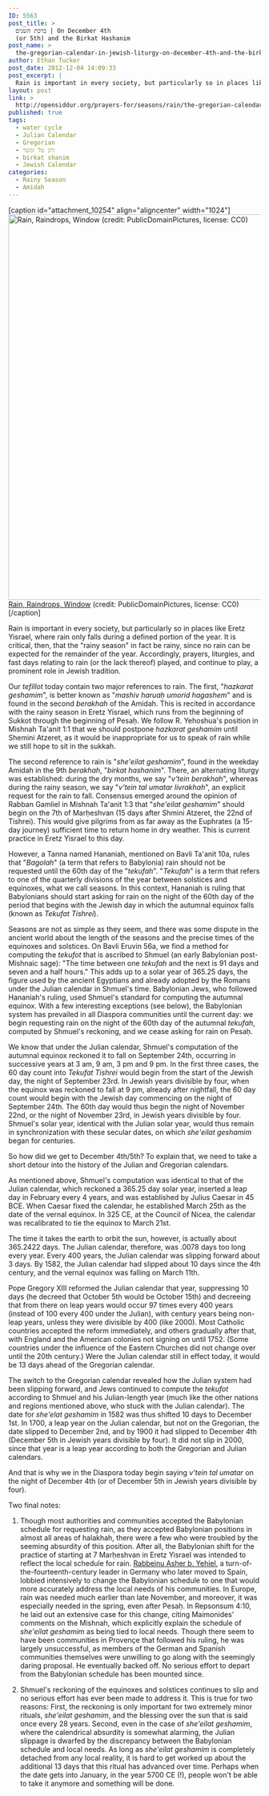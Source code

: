 ```yaml
---
ID: 5563
post_title: >
  ברכת השנים | On December 4th
  (or 5th) and the Birkat Hashanim
post_name: >
  the-gregorian-calendar-in-jewish-liturgy-on-december-4th-and-the-birkat-hashanim
author: Ethan Tucker
post_date: 2012-12-04 14:09:33
post_excerpt: |
  Rain is important in every society, but particularly so in places like Eretz Yisrael, where rain only falls during a defined portion of the year. It is critical, then, that the "rainy season" in fact be rainy, since no rain can be expected for the remainder of the year. Accordingly, prayers, liturgies, and fast days relating to rain (or the lack thereof) played, and continue to play, a prominent role in Jewish tradition. Our <em>tefillot</em> today contain two major references to rain:  "<em>hazkarat geshamim</em>" (better known as "<em>mashiv haruaḥ umorid hagashem</em>") and "<em>she'eilat geshamim</em>", found in the weekday Amidah in the 9th <em>berakhah</em>, "<em>birkat hashanim</em>". There, an alternating liturgy was established: during the dry months, we say "<em>v'tein berakhah</em>", whereas during the rainy season, we say "<em>v'tein tal umatar livrakhah</em>", an explicit request for the rain to fall. Consensus emerged around the opinion of Rabban Gamliel in Mishnah Ta'anit 1:3 that "<em>she'eilat geshamim</em>" should begin on the 7th of Marḥeshvan (15 days after Shmini Atzeret, the 22nd of Tishrei). This would give pilgrims from as far away as the Euphrates (a 15-day journey) sufficient time to return home in dry weather. This is current practice in Eretz Yisrael to this day.
layout: post
link: >
  http://opensiddur.org/prayers-for/seasons/rain/the-gregorian-calendar-in-jewish-liturgy-on-december-4th-and-the-birkat-hashanim/
published: true
tags:
  - water cycle
  - Julian Calendar
  - Gregorian
  - ותן טל ומטר
  - birkat shanim
  - Jewish Calendar
categories:
  - Rainy Season
  - Amidah
---
```

[caption id="attachment_10254" align="aligncenter" width="1024"]<a href="http://opensiddur.org/wp-content/uploads/2012/12/rain-17967_1280-e1417909313228.jpg"><img src="http://opensiddur.org/wp-content/uploads/2012/12/rain-17967_1280-e1417909313228.jpg" alt="Rain, Raindrops, Window (credit: PublicDomainPictures, license: CC0)" width="1024" height="769" class="size-full wp-image-10254" /></a> <a href="http://pixabay.com/en/rain-raining-raindrops-window-17967/">Rain, Raindrops, Window</a> (credit: PublicDomainPictures, license: CC0)[/caption]

Rain is important in every society, but particularly so in places like Eretz Yisrael, where rain only falls during a defined portion of the year. It is critical, then, that the "rainy season" in fact be rainy, since no rain can be expected for the remainder of the year. Accordingly, prayers, liturgies, and fast days relating to rain (or the lack thereof) played, and continue to play, a prominent role in Jewish tradition.

Our <em>tefillot</em> today contain two major references to rain. The first, "<em>hazkarat geshamim</em>", is better known as "<em>mashiv haruaḥ umorid hagashem</em>" and is found in the second <em>berakhah</em> of the Amidah. This is recited in accordance with the rainy season in Eretz Yisrael, which runs from the beginning of Sukkot through the beginning of Pesaḥ. We follow R. Yehoshua's position in Mishnah Ta'anit 1:1 that we should postpone <em>hazkarat geshamim</em> until Shemini Atzeret, as it would be inappropriate for us to speak of rain while we still hope to sit in the sukkah.

The second reference to rain is "<em>she'eilat geshamim</em>", found in the weekday Amidah in the 9th <em>berakhah</em>, "<em>birkat hashanim</em>". There, an alternating liturgy was established: during the dry months, we say "<em>v'tein berakhah</em>", whereas during the rainy season, we say "<em>v'tein tal umatar livrakhah</em>", an explicit request for the rain to fall. Consensus emerged around the opinion of Rabban Gamliel in Mishnah Ta'anit 1:3 that "<em>she'eilat geshamim</em>" should begin on the 7th of Marḥeshvan (15 days after Shmini Atzeret, the 22nd of Tishrei). This would give pilgrims from as far away as the Euphrates (a 15-day journey) sufficient time to return home in dry weather. This is current practice in Eretz Yisrael to this day.

However, a Tanna named Hananiah, mentioned on Bavli Ta'anit 10a, rules that "<em>Bagolah</em>" (a term that refers to Babylonia) rain should not be requested until the 60th day of the "<em>tekufah</em>". "<em>Tekufah</em>" is a term that refers to one of the quarterly divisions of the year between solstices and equinoxes, what we call seasons. In this context, Hananiah is ruling that Babylonians should start asking for rain on the night of the 60th day of the period that begins with the Jewish day in which the autumnal equinox falls (known as <em>Tekufat Tishrei</em>).

Seasons are not as simple as they seem, and there was some dispute in the ancient world about the length of the seasons and the precise times of the equinoxes and solstices. On Bavli Eruvin 56a, we find a method for computing the <em>tekufot</em> that is ascribed to Shmuel (an early Babylonian post-Mishnaic sage): "The time between one <em>tekufah</em> and the next is 91 days and seven and a half hours." This adds up to a solar year of 365.25 days, the figure used by the ancient Egyptians and already adopted by the Romans under the Julian calendar in Shmuel's time. Babylonian Jews, who followed Hananiah's ruling, used Shmuel's standard for computing the autumnal equinox. With a few interesting exceptions (see below), the Babylonian system has prevailed in all Diaspora communities until the current day: we begin requesting rain on the night of the 60th day of the autumnal <em>tekufah</em>, computed by Shmuel's reckoning, and we cease asking for rain on Pesaḥ.

We know that under the Julian calendar, Shmuel's computation of the autumnal equinox reckoned it to fall on September 24th, occurring in successive years at 3 am, 9 am, 3 pm and 9 pm. In the first three cases, the 60 day count into <em>Tekufat Tishrei</em> would begin from the start of the Jewish day, the night of September 23rd. In Jewish years divisible by four, when the equinox was reckoned to fall at 9 pm, already after nightfall, the 60 day count would begin with the Jewish day commencing on the night of September 24th. The 60th day would thus begin the night of November 22nd, or the night of November 23rd, in Jewish years divisible by four. Shmuel's solar year, identical with the Julian solar year, would thus remain in synchronization with these secular dates, on which <em>she'eilat geshamim</em> began for centuries.

So how did we get to December 4th/5th? To explain that, we need to take a short detour into the history of the Julian and Gregorian calendars.

As mentioned above, Shmuel's computation was identical to that of the Julian calendar, which reckoned a 365.25 day solar year, inserted a leap day in February every 4 years, and was established by Julius Caesar in 45 BCE. When Caesar fixed the calendar, he established March 25th as the date of the vernal equinox. In 325 CE, at the Council of Nicea, the calendar was recalibrated to tie the equinox to March 21st.

The time it takes the earth to orbit the sun, however, is actually about 365.2422 days. The Julian calendar, therefore, was .0078 days too long every year. Every 400 years, the Julian calendar was slipping forward about 3 days. By 1582, the Julian calendar had slipped about 10 days since the 4th century, and the vernal equinox was falling on March 11th.

Pope Gregory XIII reformed the Julian calendar that year, suppressing 10 days (he decreed that October 5th would be October 15th) and decreeing that from there on leap years would occur 97 times every 400 years (instead of 100 every 400 under the Julian), with century years being non-leap years, unless they were divisible by 400 (like 2000). Most Catholic countries accepted the reform immediately, and others gradually after that, with England and the American colonies not signing on until 1752. (Some countries under the influence of the Eastern Churches did not change over until the 20th century.) Were the Julian calendar still in effect today, it would be 13 days ahead of the Gregorian calendar.

The switch to the Gregorian calendar revealed how the Julian system had been slipping forward, and Jews continued to compute the <em>tekufot</em> according to Shmuel and his Julian-length year (much like the other nations and regions mentioned above, who stuck with the Julian calendar). The date for <em>she'elat geshamim</em> in 1582 was thus shifted 10 days to December 1st. In 1700, a leap year on the Julian calendar, but not on the Gregorian, the date slipped to December 2nd, and by 1900 it had slipped to December 4th (December 5th in Jewish years divisible by four). It did not slip in 2000, since that year is a leap year according to both the Gregorian and Julian calendars.

And that is why we in the Diaspora today begin saying <em>v'tein tal umatar</em> on the night of December 4th (or of December 5th in Jewish years divisible by four).

Two final notes:

1) Though most authorities and communities accepted the Babylonian schedule for requesting rain, as they accepted Babylonian positions in almost all areas of halakhah, there were a few who were troubled by the seeming absurdity of this position. After all, the Babylonian shift for the practice of starting at 7 Marḥeshvan in Eretz Yisrael was intended to reflect the local schedule for rain. <a href="http://en.wikipedia.org/wiki/Asher_ben_Jehiel">Rabbeinu Asher b. Yehiel</a>, a turn-of-the-fourteenth-century leader in Germany who later moved to Spain, lobbied intensively to change the Babylonian schedule to one that would more accurately address the local needs of his communities. In Europe, rain was needed much earlier than late November, and moreover, it was especially needed in the spring, even after Pesaḥ. In Repsonsum 4:10, he laid out an extensive case for this change, citing Maimonides' comments on the Mishnah, which explicitly explain the schedule of <em>she'eilat geshamim</em> as being tied to local needs. Though there seem to have been communities in Provençe that followed his ruling, he was largely unsuccessful, as members of the German and Spanish communities themselves were unwilling to go along with the seemingly daring proposal. He eventually backed off. No serious effort to depart from the Babylonian schedule has been mounted since.

2) Shmuel's reckoning of the equinoxes and solstices continues to slip and no serious effort has ever been made to address it. This is true for two reasons: First, the reckoning is only important for two extremely minor rituals, <em>she'eilat geshamim</em>, and the blessing over the sun that is said once every 28 years. Second, even in the case of <em>she'eilat geshamim</em>, where the calendrical absurdity is somewhat alarming, the Julian slippage is dwarfed by the discrepancy between the Babylonian schedule and local needs. As long as <em>she'eilat geshamim</em> is completely detached from any local reality, it is hard to get worked up about the additional 13 days that this ritual has advanced over time. Perhaps when the date gets into January, in the year 5700 CE (!), people won't be able to take it anymore and something will be done.